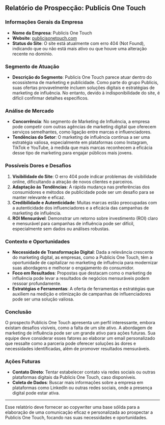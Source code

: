 ## Relatório de Prospecção: Publicis One Touch

### Informações Gerais da Empresa
- **Nome da Empresa**: Publicis One Touch
- **Website**: [publicisonetouch.com](http://www.publicisonetouch.com)
- **Status do Site**: O site está atualmente com erro 404 (Not Found), indicando que ou não está mais ativo ou que houve uma alteração recente no domínio.

### Segmento de Atuação
- **Descrição do Segmento**: Publicis One Touch parece atuar dentro do ecossistema de marketing e publicidade. Como parte do grupo Publicis, suas ofertas provavelmente incluem soluções digitais e estratégias de marketing de influência. No entanto, devido à indisponibilidade do site, é difícil confirmar detalhes específicos.

### Análise de Mercado
- **Concorrência**: No segmento de Marketing de Influência, a empresa pode competir com outras agências de marketing digital que oferecem serviços semelhantes, como ligação entre marcas e influenciadores.
- **Tendências do Setor**: O marketing de influência continua a ser uma estratégia valiosa, especialmente em plataformas como Instagram, TikTok e YouTube, à medida que mais marcas reconhecem a eficácia desse tipo de marketing para engajar públicos mais jovens.

### Possíveis Dores e Desafios
1. **Visibilidade do Site**: O erro 404 pode indicar problemas de visibilidade online, dificultando a atração de novos clientes e parceiros.
2. **Adaptação às Tendências**: A rápida mudança nas preferências dos consumidores e métodos de publicidade pode ser um desafio para se manter relevante e eficaz.
3. **Credibilidade e Autenticidade**: Muitas marcas estão preocupadas com a autenticidade dos influenciadores e a eficácia das campanhas de marketing de influência.
4. **ROI Mensurável**: Demonstrar um retorno sobre investimento (ROI) claro e mensurável para campanhas de influência pode ser difícil, especialmente sem dados ou análises robustas.

### Contexto e Oportunidades
- **Necessidade de Transformação Digital**: Dada a relevância crescente do marketing digital, as empresas, como a Publicis One Touch, têm a oportunidade de capitalizar no marketing de influência para modernizar suas abordagens e melhorar o engajamento do consumidor.
- **Foco em Resultados**: Propostas que destacam como o marketing de influência pode levar a resultados de negócios mensuráveis podem ressoar profundamente.
- **Estratégias e Ferramentas**: A oferta de ferramentas e estratégias que auxiliem na medição e otimização de campanhas de influenciadores pode ser uma solução valiosa.

### Conclusão
O prospecto Publicis One Touch apresenta um perfil interessante, embora existam desafios visíveis, como a falta de um site ativo. A abordagem de marketing de influência pode ser um grande ativo para ações futuras. Sua equipe deve considerar esses fatores ao elaborar um email personalizado que ressalte como a parceria pode oferecer soluções às dores e necessidades identificadas, além de promover resultados mensuráveis.

### Ações Futuras
- **Contato Direto**: Tentar estabelecer contato via redes sociais ou outras plataformas digitais da Publicis One Touch, caso disponíveis.
- **Coleta de Dados**: Buscar mais informações sobre a empresa em plataformas como LinkedIn ou outras redes sociais, onde a presença digital pode estar ativa.

--- 

Esse relatório deve fornecer ao copywriter uma base sólida para a elaboração de uma comunicação eficaz e personalizada ao prospectar a Publicis One Touch, focando nas suas necessidades e oportunidades.